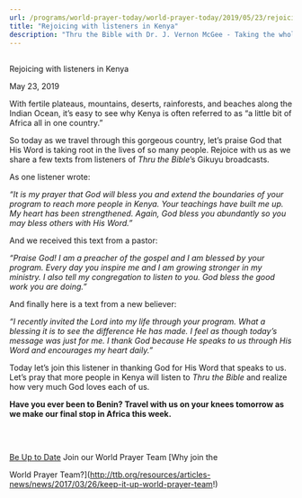 ```yaml
---
url: /programs/world-prayer-today/world-prayer-today/2019/05/23/rejoicing-with-listeners-in-kenya
title: "Rejoicing with listeners in Kenya"
description: "Thru the Bible with Dr. J. Vernon McGee - Taking the whole Word to the whole world"
---
```







## 
 Rejoicing with listeners in Kenya


May 23, 2019




With fertile plateaus, mountains, deserts, rainforests, and beaches along the Indian Ocean, it’s easy to see why Kenya is often referred to as “a little bit of Africa all in one country.”


So today as we travel through this gorgeous country, let’s praise God that His Word is taking root in the lives of so many people. Rejoice with us as we share a few texts from listeners of *Thru the Bible*’s Gikuyu broadcasts. 


As one listener wrote: 


*“It is my prayer that God will bless you and extend the boundaries of your program to reach more people in Kenya. Your teachings have built me up. My heart has been strengthened. Again, God bless you abundantly so you may bless others with His Word.”*


And we received this text from a pastor:


*“Praise God! I am a preacher of the gospel and I am blessed by your program. Every day you inspire me and I am growing stronger in my ministry. I also tell my congregation to listen to you. God bless the good work you are doing.”*


And finally here is a text from a new believer:


*“I recently invited the Lord into my life through your program. What a blessing it is to see the difference He has made. I feel as though today’s message was just for me. I thank God because He speaks to us through His Word and encourages my heart daily.”*


Today let’s join this listener in thanking God for His Word that speaks to us. Let’s pray that more people in Kenya will listen to *Thru the Bible* and realize how very much God loves each of us.


**Have you ever been to Benin? Travel with us on your knees tomorrow as we make our final stop in Africa this week.** 


  

 







## 




[Be Up to Date](http://feeds.feedburner.com/WorldPrayerToday "World Prayer Today RSS Feed")
Join our World Prayer Team
[Why join the  

World Prayer Team?](http://ttb.org/resources/articles-news/news/2017/03/26/keep-it-up-world-prayer-team!)




